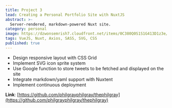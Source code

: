 ```yaml
---
title: Project 3
lead: Creating a Personal Portfolio Site with NuxtJS
abstract: >-
  Server-rendered, markdown-powered Nuxt site.
category: personal
image: https://dzwonsemrish7.cloudfront.net/items/0C380Q0S1S1G413D1z3e/Image%202018-06-08%20at%208.16.37%20PM.png?v=d7ce2bdb
tags: VueJS, Nuxt, Axios, SASS, SVG, CSS
published: true
---
```


* Design responsive layout with CSS Grid
* Implement SVG icon sprite system
* Use Google function to store tweets to be fetched and displayed on the site
* Integrate markdown/yaml support with Nuxtent
* Implement continuous deployment

**Link**: [https://github.com/philgrayphilgray/thephilgray](https://github.com/philgrayphilgray/thephilgray)
